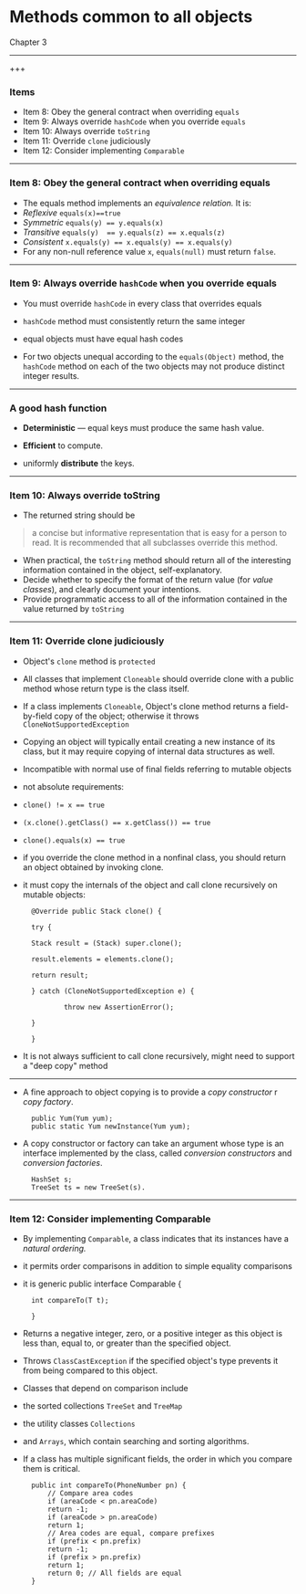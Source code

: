 # Methods common to all objects

Chapter 3

---
+++
### Items

- Item 8: Obey the general contract when overriding `equals`
- Item 9: Always override `hashCode` when you override `equals`
- Item 10: Always override `toString`
- Item 11: Override `clone` judiciously
- Item 12: Consider implementing `Comparable`

---
### Item 8: Obey the general contract when overriding equals

- The equals method implements an _equivalence relation._ It is:
- _Reflexive_                `equals(x)==true`
- _Symmetric_                `equals(y) == y.equals(x)`
- _Transitive_                `equals(y)  == y.equals(z) == x.equals(z)`
- _Consistent_                `x.equals(y) == x.equals(y) == x.equals(y)`
- For any non-null reference value `x`, `equals(null)` must return `false`.

---
### Item 9: Always override `hashCode` when you override equals

- You must override `hashCode` in every class that overrides equals

- `hashCode` method must consistently return the same integer
- equal objects must have equal hash codes
- For two objects unequal according to the `equals(Object)` method, the `hashCode` method on each of the two objects may not produce distinct integer results.

---
### A good hash function
- **Deterministic** — equal keys must produce the same hash value.

- **Efficient** to compute.

- uniformly **distribute** the keys.

---
### Item 10: Always override toString

- The returned string should be 
>a concise but informative representation that is easy for a person to read.
>It is recommended that all subclasses override this method.
- When practical, the `toString` method should return all of the interesting information contained in the object, self-explanatory.
- Decide whether to specify the format of the return value (for _value classes_), and clearly document your intentions.
- Provide programmatic access to all of the information contained in the value returned by `toString`

---
### Item 11: Override clone judiciously

- Object's `clone` method is `protected`
- All classes that implement `Cloneable` should override clone with a public method whose return type is the class itself.
- If a class implements `Cloneable`, Object's clone method returns a field-by-field copy of the object; otherwise it throws `CloneNotSupportedException`
- Copying an object will typically entail creating a new instance of its class, but it may require copying of internal data structures as well.
- Incompatible with normal use of final fields referring to mutable objects
- not absolute requirements:

- `clone() != x == true`
- `(x.clone().getClass() == x.getClass()) == true`
- `clone().equals(x) == true`

- if you override the clone method in a nonfinal class, you should return an object obtained by invoking clone.
- it must copy the internals of the object and call clone recursively on mutable objects:

		@Override public Stack clone() {

		try {

		Stack result = (Stack) super.clone();

		result.elements = elements.clone();

		return result;

		} catch (CloneNotSupportedException e) {

		        throw new AssertionError();

		}

		}

- It is not always sufficient to call clone recursively, might need to support a &quot;deep copy&quot; method

---
- A fine approach to object copying is to provide a _copy constructor_ r _copy factory_.

		public Yum(Yum yum);
		public static Yum newInstance(Yum yum);

- A copy constructor or factory can take an argument whose type is an interface implemented by the class, called _conversion constructors_ and _conversion factories_.

		HashSet s;
		TreeSet ts = new TreeSet(s).

---
### Item 12: Consider implementing Comparable

- By implementing `Comparable`, a class indicates that its instances have a _natural ordering._
- it permits order comparisons in addition to simple equality comparisons
- it is generic
		public interface Comparable<T> {

		int compareTo(T t);

		}
- Returns a negative integer, zero, or a positive integer as this object is less than, equal to, or greater than the specified object.
- Throws `ClassCastException` if the specified object's type prevents it from being compared to this object.



- Classes that depend on comparison include

- the sorted collections `TreeSet` and `TreeMap`
- the utility classes `Collections`
- and `Arrays`, which contain searching and sorting algorithms.

- If a class has multiple significant fields, the order in which you compare them is critical.

		public int compareTo(PhoneNumber pn) {
			// Compare area codes
			if (areaCode < pn.areaCode)
			return -1;
			if (areaCode > pn.areaCode)
			return 1;
			// Area codes are equal, compare prefixes
			if (prefix < pn.prefix)
			return -1;
			if (prefix > pn.prefix)
			return 1;
			return 0; // All fields are equal
		}

